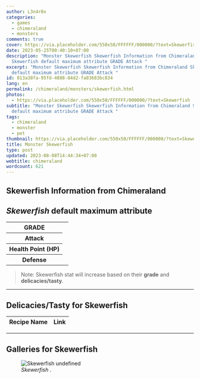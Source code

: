 ```yaml
---
author: L3n4r0x
categories:
  - games
  - chimeraland
  - monsters
comments: true
cover: https://via.placeholder.com/550x50/FFFFFF/000000/?text=Skewerfish
date: 2023-05-25T00:40:10+07:00
description: "Monster Skewerfish Skewerfish Information from Chimeraland
  Skewerfish default maximum attribute GRADE Attack "
excerpt: "Monster Skewerfish Skewerfish Information from Chimeraland Skewerfish
  default maximum attribute GRADE Attack "
id: 813a38fa-95fd-4888-84d2-fa83683bc834
lang: en
permalink: /chimeraland/monsters/skewerfish.html
photos:
  - https://via.placeholder.com/550x50/FFFFFF/000000/?text=Skewerfish
subtitle: "Monster Skewerfish Skewerfish Information from Chimeraland Skewerfish
  default maximum attribute GRADE Attack "
tags:
  - chimeraland
  - monster
  - pet
thumbnail: https://via.placeholder.com/550x50/FFFFFF/000000/?text=Skewerfish
title: Monster Skewerfish
type: post
updated: 2023-08-08T14:44:34+07:00
webtitle: chimeraland
wordcount: 621
---
```


<link
  rel="stylesheet"
  href="https://rawcdn.githack.com/dimaslanjaka/Web-Manajemen/870a349/css/bootstrap-5-3-0-alpha3-wrapper.css"
/>
<section id="bootstrap-wrapper">
  <div data-bs-theme="dark">
    <h2>Skewerfish Information from Chimeraland</h2>
    <h2 id="attribute"><i>Skewerfish</i> default maximum attribute</h2>
    <div class="row">
      <div class="col mb-2">
        <div class="card">
          <div class="card-body">
            <table>
              <tr>
                <th>GRADE</th>
                <td><br /></td>
              </tr>
              <tr>
                <th>Attack</th>
                <td></td>
              </tr>
              <tr>
                <th>Health Point (HP)</th>
                <td></td>
              </tr>
              <tr>
                <th>Defense</th>
                <td></td>
              </tr>
            </table>
          </div>
        </div>
      </div>
    </div>
    <blockquote class="bd-callout bd-callout-warning">
      Note: Skewerfish stat will increase based on their <b>grade</b> and
      <b>delicacies/tasty</b>.
    </blockquote>
    <hr />
    <h2 id="delicacies">Delicacies/Tasty for Skewerfish</h2>
    <div class="card">
      <div class="card-body">
        <div class="table-responsive">
          <table class="table table-striped">
            <thead>
              <tr>
                <th>Recipe Name</th>
                <th>Link</th>
              </tr>
            </thead>
            <tbody></tbody>
          </table>
        </div>
      </div>
    </div>
    <hr />
    <div id="gallery">
      <h2>Galleries for Skewerfish</h2>
      <div class="row">
        <div class="col-lg-6 col-12">
          <figure>
            <img
              src="https://www.webmanajemen.com/undefined"
              alt="Skewerfish undefined"
            />
            <figcaption style="word-wrap: break-word">
              <i>Skewerfish</i> .
            </figcaption>
          </figure>
        </div>
      </div>
    </div>
  </div>
</section>
